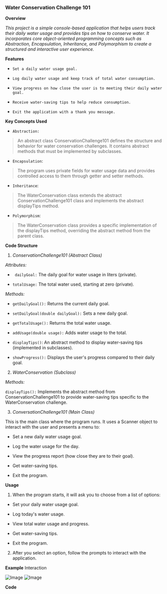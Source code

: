 ### **Water Conservation Challenge 101**

**Overview**

_This project is a simple console-based application that helps users track their daily water usage and provides tips on how to conserve water. It incorporates core object-oriented programming concepts such as Abstraction, Encapsulation, Inheritance, and Polymorphism to create a structured and interactive user experience._

**Features**

- `Set a daily water usage goal.`

- `Log daily water usage and keep track of total water consumption.`

- `View progress on how close the user is to meeting their daily water goal.`

- `Receive water-saving tips to help reduce consumption.`

- `Exit the application with a thank you message.`

**Key Concepts Used**

- `Abstraction:` 

> An abstract class ConservationChallenge101 defines the structure and behavior for water conservation challenges. It contains abstract methods that must be implemented by subclasses.

- `Encapsulation`: 

> The program uses private fields for water usage data and provides controlled access to them through getter and setter methods.

- `Inheritance`: 

> The WaterConservation class extends the abstract ConservationChallenge101 class and implements the abstract displayTips method.

- `Polymorphism`: 

> The WaterConservation class provides a specific implementation of the displayTips method, overriding the abstract method from the parent class.

**Code Structure**

1. _ConservationChallenge101 (Abstract Class)_

_Attributes:_

- ` dailyGoal:` The daily goal for water usage in liters (private).

- `totalUsage:` The total water used, starting at zero (private).

_Methods:_

- `getDailyGoal():` Returns the current daily goal.

- `setDailyGoal(double dailyGoal):` Sets a new daily goal.

- `getTotalUsage():` Returns the total water usage.

- `addUsage(double usage):` Adds water usage to the total.

- `displayTips()`: An abstract method to display water-saving tips (implemented in subclasses).

- `showProgress():` Displays the user's progress compared to their daily goal.

2. _WaterConservation (Subclass)_

_Methods:_

`displayTips():` Implements the abstract method from ConservationChallenge101 to provide water-saving tips specific to the WaterConservation challenge.

3. _ConversationChallenge101 (Main Class)_
 
This is the main class where the program runs. It uses a Scanner object to interact with the user and presents a menu to:

- Set a new daily water usage goal.

- Log the water usage for the day.

- View the progress report (how close they are to their goal).

- Get water-saving tips.

- Exit the program.

**Usage**

1. When the program starts, it will ask you to choose from a list of options:

- Set your daily water usage goal.

- Log today's water usage.
 
- View total water usage and progress.

- Get water-saving tips.

- Exit the program.

2. After you select an option, follow the prompts to interact with the application.

**Example** Interaction

![Image](https://github.com/user-attachments/assets/eddb487c-317a-4887-881f-e6fa693d42ca)
![Image](https://github.com/user-attachments/assets/009af27d-f034-4e7e-bdf8-782d3450771c)

**Code** 
